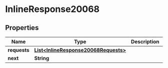 

# InlineResponse20068


## Properties

Name | Type | Description | Notes
------------ | ------------- | ------------- | -------------
**requests** | [**List&lt;InlineResponse20068Requests&gt;**](InlineResponse20068Requests.md) |  |  [optional]
**next** | **String** |  |  [optional]



